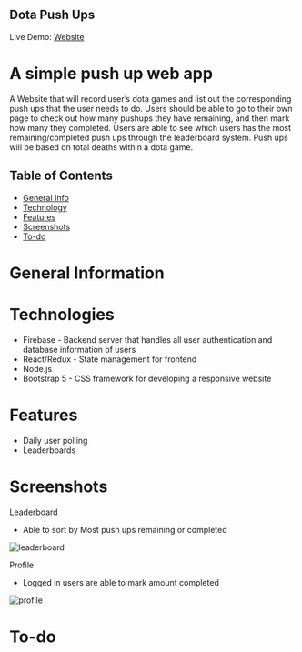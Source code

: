 ## Dota Push Ups

Live Demo: [Website](https://dota-pushup.herokuapp.com/)

# A simple push up web app
A Website that will record user’s dota games and list out the corresponding push ups that the user needs to do. Users should be able to go to their own page to check out how many pushups they have remaining, and then mark how many they completed. Users are able to see which users has the most remaining/completed push ups through the leaderboard system.
Push ups will be based on total deaths within a dota game.

## Table of Contents
* [General Info](#general-formation)
* [Technology](#technologies)
* [Features](#features)
* [Screenshots](#screenshots)
* [To-do](#To-do)

# General Information

# Technologies
* Firebase - Backend server that handles all user authentication and database information of users
* React/Redux - State management for frontend
* Node.js
* Bootstrap 5 - CSS framework for developing a responsive website

# Features
- Daily user polling
- Leaderboards

# Screenshots

Leaderboard
- Able to sort by Most push ups remaining or completed

![leaderboard](https://user-images.githubusercontent.com/54900863/176327315-c3f1a93c-a5de-4a0c-a03b-314503c27f16.png)

Profile
- Logged in users are able to mark amount completed

![profile](https://user-images.githubusercontent.com/54900863/176327481-d5aa0767-f722-4cab-b1df-eddaac220789.png)

# To-do

